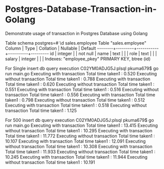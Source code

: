 # Postgres-Database-Transaction-in-Golang
Demonstrate usage of transaction in Postgres Database using Golang

Table schema
postgres=# \d sales.employee
              Table "sales.employee"
 Column |  Type   | Collation | Nullable | Default 
--------+---------+-----------+----------+---------
 id     | integer |           | not null | 
 name   | text    |           |          | 
 role   | text    |           |          | 
 salary | integer |           |          | 
Indexes:
    "employee_pkey" PRIMARY KEY, btree (id)
    
    
For Single insert db query execution
C02YM0ADJG5J:plsql pkuma679$ go run main.go 
Executing with transaction
Total time taken1 :  0.520
Executing without transaction
Total time taken1 :  0.788
Executing with transaction
Total time taken1 :  0.620
Executing without transaction
Total time taken1 :  0.551
Executing with transaction
Total time taken1 :  0.516
Executing without transaction
Total time taken1 :  0.556
Executing with transaction
Total time taken1 :  0.798
Executing without transaction
Total time taken1 :  0.512
Executing with transaction
Total time taken1 :  0.518
Executing without transaction
Total time taken1 :  1.125

For 500 insert db query execution
C02YM0ADJG5J:plsql pkuma679$ go run main.go 
Executing with transaction
Total time taken1 :  13.415
Executing without transaction
Total time taken1 :  10.295
Executing with transaction
Total time taken1 :  11.772
Executing without transaction
Total time taken1 :  10.107
Executing with transaction
Total time taken1 :  12.091
Executing without transaction
Total time taken1 :  10.308
Executing with transaction
Total time taken1 :  11.933
Executing without transaction
Total time taken1 :  10.245
Executing with transaction
Total time taken1 :  11.944
Executing without transaction
Total time taken1 :  10.191
